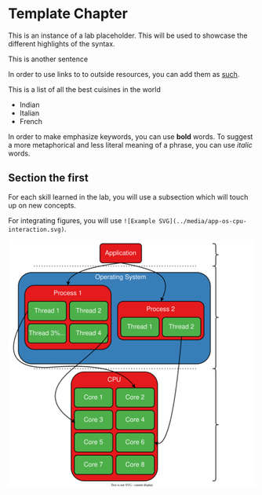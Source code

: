 # Template Chapter

This is an instance of a lab placeholder.
This will be used to showcase the different highlights of the syntax.

This is another sentence

In order to use links to to outside resources, you can add them as [such](http://example.com).

This is a list of all the best cuisines in the world
- Indian
- Italian
- French

In order to make emphasize keywords, you can use **bold** words.
To suggest a more metaphorical and less literal meaning of a phrase, you can use _italic_ words.

## Section the first

For each skill learned in the lab, you will use a subsection which will touch up on new concepts.

For integrating figures, you will use `![Example SVG](../media/app-os-cpu-interaction.svg)`.

![Example SVG](../media/app-os-cpu-interaction.svg)
